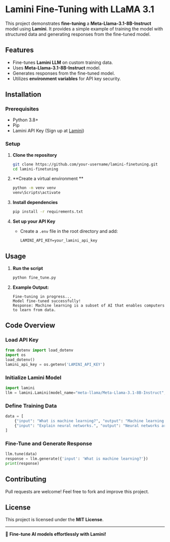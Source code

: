 # Lamini Fine-Tuning with LLaMA 3.1

This project demonstrates **fine-tuning** a **Meta-Llama-3.1-8B-Instruct** model using **Lamini**. It provides a simple example of training the model with structured data and generating responses from the fine-tuned model.

## Features

- Fine-tunes **Lamini LLM** on custom training data.
- Uses **Meta-Llama-3.1-8B-Instruct** model.
- Generates responses from the fine-tuned model.
- Utilizes **environment variables** for API key security.

## Installation

### Prerequisites

- Python 3.8+
- Pip
- Lamini API Key (Sign up at [Lamini](https://lamini.ai/))

### Setup

1. **Clone the repository**

   ```bash
   git clone https://github.com/your-username/lamini-finetuning.git
   cd lamini-finetuning
   ```

2. \*\*Create a virtual environment \*\*

   ```bash
   python -m venv venv
   venv\Scripts\activate
   ```

3. **Install dependencies**

   ```bash
   pip install -r requirements.txt
   ```

4. **Set up your API Key**

   - Create a `.env` file in the root directory and add:
     ```
     LAMINI_API_KEY=your_lamini_api_key
     ```

## Usage

1. **Run the script**

   ```bash
   python fine_tune.py
   ```

2. **Example Output:**

   ```
   Fine-tuning in progress...
   Model fine-tuned successfully!
   Response: Machine learning is a subset of AI that enables computers to learn from data.
   ```

## Code Overview

### Load API Key

```python
from dotenv import load_dotenv
import os
load_dotenv()
lamini_api_key = os.getenv('LAMINI_API_KEY')
```

### Initialize Lamini Model

```python
import lamini
llm = lamini.Lamini(model_name="meta-llama/Meta-Llama-3.1-8B-Instruct", api_key=lamini_api_key)
```

### Define Training Data

```python
data = [
    {"input": "What is machine learning?", "output": "Machine learning is a subset of AI that enables computers to learn from data."},
    {"input": "Explain neural networks.", "output": "Neural networks are computing systems inspired by the human brain, used in deep learning."}
]
```

### Fine-Tune and Generate Response

```python
llm.tune(data)
response = llm.generate({'input': 'What is machine learning?'})
print(response)
```

## Contributing

Pull requests are welcome! Feel free to fork and improve this project.

## License

This project is licensed under the **MIT License**.

---

🚀 **Fine-tune AI models effortlessly with Lamini!**

